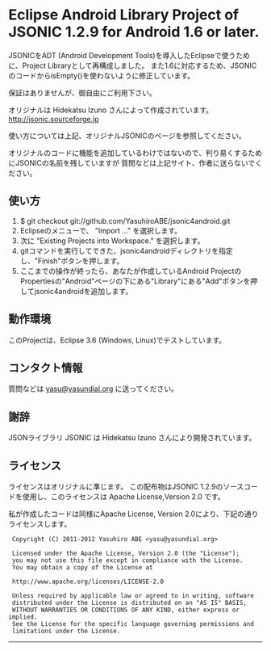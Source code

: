 # Eclipse Android Library Project of JSONIC 1.2.9 for Android 1.6 or later.

JSONICをADT (Android Development Tools)を導入したEclipseで使うために、Project Libraryとして再構成しました。
また1.6に対応するため、JSONICのコードからisEmpty()を使わないように修正しています。

保証はありませんが、御自由にご利用下さい。

オリジナルは Hidekatsu Izuno さんによって作成されています。
http://jsonic.sourceforge.jp

使い方については上記、オリジナルJSONICのページを参照してください。

オリジナルのコードに機能を追加しているわけではないので、判り易くするためにJSONICの名前を残していますが
質問などは上記サイト、作者に送らないでください。

## 使い方
1. $ git checkout git://github.com/YasuhiroABE/jsonic4android.git
2. Eclipseのメニューで、 "Import ..." を選択します。
3. 次に "Existing Projects into Workspace." を選択します。
4. gitコマンドを実行してできた、jsonic4androidディレクトリを指定し、"Finish"ボタンを押します。
5. ここまでの操作が終ったら、あなたが作成しているAndroid ProjectのPropertiesの"Android"ページの下にある"Library"にある"Add"ボタンを押してjsonic4androidを追加します。

## 動作環境
このProjectは、Eclipse 3.6 (Windows, Linux)でテストしています。

## コンタクト情報
質問などは yasu@yasundial.org に送ってください。

## 謝辞
JSONライブラリ JSONIC は Hidekatsu Izuno さんにより開発されています。

## ライセンス
ライセンスはオリジナルに準じます。
この配布物はJSONIC 1.2.9のソースコードを使用し、このライセンスは Apache License,Version 2.0 です。

私が作成したコードは同様にApache License, Version 2.0により、下記の通りライセンスします。

     Copyright (C) 2011-2012 Yasuhiro ABE <yasu@yasundial.org>
     
     Licensed under the Apache License, Version 2.0 (the "License");
     you may not use this file except in compliance with the License.
     You may obtain a copy of the License at

     http://www.apache.org/licenses/LICENSE-2.0

     Unless required by applicable law or agreed to in writing, software
     distributed under the License is distributed on an "AS IS" BASIS,
     WITHOUT WARRANTIES OR CONDITIONS OF ANY KIND, either express or implied.
     See the License for the specific language governing permissions and
     limitations under the License.

______
